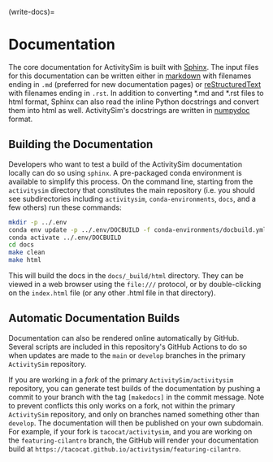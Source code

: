 
(write-docs)=
# Documentation

The core documentation for ActivitySim is built with [Sphinx](https://www.sphinx-doc.org).
The input files for this documentation can be written either in
[markdown](https://www.markdownguide.org) with filenames ending in `.md` (preferred
for new documentation pages) or
[reStructuredText](http://docutils.sourceforge.net/rst.html) with filenames ending in `.rst`.
In addition to converting *.md and *.rst files
to html format, Sphinx can also read the inline Python docstrings and convert
them into html as well.  ActivitySim's docstrings are written in
[numpydoc](https://numpydoc.readthedocs.io/en/latest/format.html#docstring-standard) format.

## Building the Documentation

Developers who want to test a build of the ActivitySim documentation locally can
do so using `sphinx`.  A pre-packaged conda environment is available to simplify this
process. On the command line, starting from the `activitysim` directory that constitutes the
main repository (i.e. you should see subdirectories including `activitysim`,
`conda-environments`, `docs`, and a few others) run these commands:

```bash
mkdir -p ../.env
conda env update -p ../.env/DOCBUILD -f conda-environments/docbuild.yml
conda activate ../.env/DOCBUILD
cd docs
make clean
make html
```

This will build the docs in the `docs/_build/html` directory.  They can be viewed
in a web browser using the `file:///` protocol, or by double-clicking on the
`index.html` file (or any other .html file in that directory).

## Automatic Documentation Builds

Documentation can also be rendered online automatically by GitHub.  Several scripts
are included in this repository's GitHub Actions to do so when updates are made
to the `main` or `develop` branches in the primary `ActivitySim` repository.

If you are working in a *fork* of the primary `ActivitySim/activitysim` repository, you
can generate test builds of the documentation by pushing a commit to your branch
with the tag `[makedocs]` in the commit message.  Note to prevent conflicts this
only works on a fork, not within the primary `ActivitySim` repository, and only
on branches named something other than `develop`.  The documentation will then be
published on your own subdomain.  For example, if your fork is `tacocat/activitysim`,
and you are working on the `featuring-cilantro` branch, the GitHub will render your
documentation build at `https://tacocat.github.io/activitysim/featuring-cilantro`.
